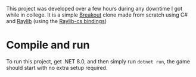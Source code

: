 This project was developed over a few hours during any downtime I got while in college. It is a simple [Breakout](https://en.wikipedia.org/wiki/Breakout_(video_game)) clone made from scratch using C# and [Raylib](https://www.raylib.com/) (using the [Raylib-cs bindings](https://github.com/ChrisDill/Raylib-cs))

# Compile and run

To run this project, get .NET 8.0, and then simply run `dotnet run`, the game should start with no extra setup required.
